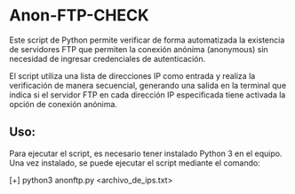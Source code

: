 # Anon-FTP-CHECK

Este script de Python permite verificar de forma automatizada la existencia de servidores FTP que permiten la conexión anónima (anonymous) sin necesidad de ingresar credenciales de autenticación.

El script utiliza una lista de direcciones IP como entrada y realiza la verificación de manera secuencial, generando una salida en la terminal que indica si el servidor FTP en cada dirección IP especificada tiene activada la opción de conexión anónima.

## **Uso:**

Para ejecutar el script, es necesario tener instalado Python 3 en el equipo. Una vez instalado, se puede ejecutar el script mediante el comando:

[+] python3 anonftp.py <archivo_de_ips.txt>
